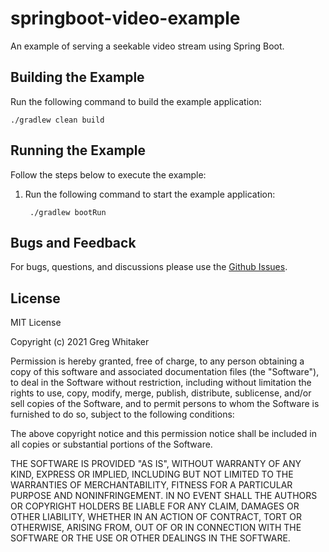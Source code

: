 # springboot-video-example
An example of serving a seekable video stream using Spring Boot.

## Building the Example
Run the following command to build the example application:

    ./gradlew clean build
    
## Running the Example
Follow the steps below to execute the example:

1. Run the following command to start the example application:

        ./gradlew bootRun
        
## Bugs and Feedback
For bugs, questions, and discussions please use the [Github Issues](https://github.com/gregwhitaker/springboot-video-example/issues).

## License
MIT License

Copyright (c) 2021 Greg Whitaker

Permission is hereby granted, free of charge, to any person obtaining a copy
of this software and associated documentation files (the "Software"), to deal
in the Software without restriction, including without limitation the rights
to use, copy, modify, merge, publish, distribute, sublicense, and/or sell
copies of the Software, and to permit persons to whom the Software is
furnished to do so, subject to the following conditions:

The above copyright notice and this permission notice shall be included in all
copies or substantial portions of the Software.

THE SOFTWARE IS PROVIDED "AS IS", WITHOUT WARRANTY OF ANY KIND, EXPRESS OR
IMPLIED, INCLUDING BUT NOT LIMITED TO THE WARRANTIES OF MERCHANTABILITY,
FITNESS FOR A PARTICULAR PURPOSE AND NONINFRINGEMENT. IN NO EVENT SHALL THE
AUTHORS OR COPYRIGHT HOLDERS BE LIABLE FOR ANY CLAIM, DAMAGES OR OTHER
LIABILITY, WHETHER IN AN ACTION OF CONTRACT, TORT OR OTHERWISE, ARISING FROM,
OUT OF OR IN CONNECTION WITH THE SOFTWARE OR THE USE OR OTHER DEALINGS IN THE
SOFTWARE.